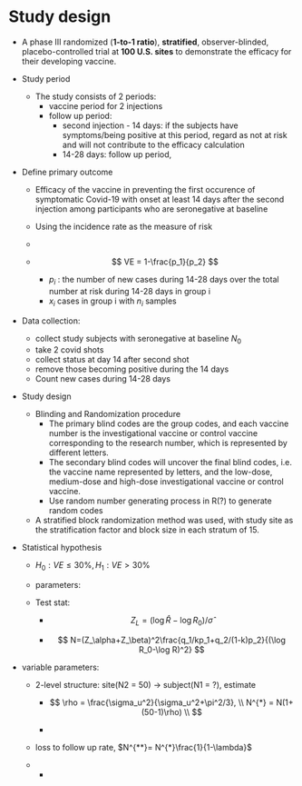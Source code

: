 # Study design

* A phase III randomized (**1-to-1 ratio**), **stratified**, observer-blinded, placebo-controlled trial at **100 U.S. sites** to demonstrate the efficacy for their developing vaccine. 

* Study period

  * The study consists of 2 periods:
    * vaccine period for 2 injections
    * follow up period: 
      * second injection - 14 days: if the subjects have symptoms/being positive at this period, regard as not at risk and will not contribute to the efficacy calculation
      * 14-28 days: follow up period,

* Define primary outcome

  * Efficacy of the vaccine in preventing the first occurence of symptomatic Covid-19 with onset at least 14 days after the second injection among participants who are seronegative at baseline

  * Using the incidence rate as the measure of risk

  * 

    

  * $$
    VE = 1-\frac{p_1}{p_2}
    $$

    * $p_i$ : the number of new cases during 14-28 days over the total number at risk during 14-28 days in group i
    * $x_i$ cases in group i with $n_i$ samples

* Data collection:

  * collect study subjects with seronegative at baseline $N_0$
  * take 2 covid shots 
  * collect status at day 14 after second shot
  * remove those becoming positive during the 14 days
  * Count new cases during 14-28 days

* Study design

  * Blinding and Randomization procedure
    * The primary blind codes are the group codes, and each vaccine number is the investigational vaccine or control vaccine corresponding to the research number, which is represented by different letters. 
    * The secondary blind codes will uncover the final blind codes, i.e. the vaccine name represented by letters, and the low-dose, medium-dose and high-dose investigational vaccine or control vaccine.
    * Use random number generating process in R(?) to generate random codes 
  *  A stratified block randomization method was used, with study site as the stratification factor and block size in each stratum of 15. 

* Statistical hypothesis

  * $H_0:VE\leq30\%, H_1: VE>30\%$

  * parameters:

  * Test stat: 

    * $$
      Z_L=(\log\hat R-\log R_0)/ \hat \sigma
      $$

    * $$
      N=(Z_\alpha+Z_\beta)^2\frac{q_1/kp_1+q_2/(1-k)p_2}{(\log R_0-\log R)^2}
      $$

* variable parameters:

  * 2-level structure: site(N2 = 50) -> subject(N1 = ?), estimate

    * $$
      \rho = \frac{\sigma_u^2}{\sigma_u^2+\pi^2/3}, \\
      N^{*} = N(1+(50-1)\rho) \\
      $$

    * 

  * loss to follow up rate, $N^{**}= N^{*}\frac{1}{1-\lambda}$ 

  * * 











